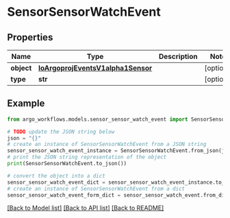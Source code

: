 # SensorSensorWatchEvent


## Properties

Name | Type | Description | Notes
------------ | ------------- | ------------- | -------------
**object** | [**IoArgoprojEventsV1alpha1Sensor**](IoArgoprojEventsV1alpha1Sensor.md) |  | [optional] 
**type** | **str** |  | [optional] 

## Example

```python
from argo_workflows.models.sensor_sensor_watch_event import SensorSensorWatchEvent

# TODO update the JSON string below
json = "{}"
# create an instance of SensorSensorWatchEvent from a JSON string
sensor_sensor_watch_event_instance = SensorSensorWatchEvent.from_json(json)
# print the JSON string representation of the object
print(SensorSensorWatchEvent.to_json())

# convert the object into a dict
sensor_sensor_watch_event_dict = sensor_sensor_watch_event_instance.to_dict()
# create an instance of SensorSensorWatchEvent from a dict
sensor_sensor_watch_event_form_dict = sensor_sensor_watch_event.from_dict(sensor_sensor_watch_event_dict)
```
[[Back to Model list]](../README.md#documentation-for-models) [[Back to API list]](../README.md#documentation-for-api-endpoints) [[Back to README]](../README.md)


